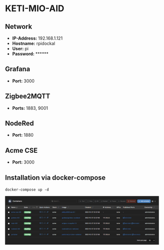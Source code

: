 # KETI-MIO-AID

## Network
- **IP-Address:** 192.168.1.121
- **Hostname:** rpidockal
- **User:** pi
- **Password:** ******

## Grafana
- **Port:** 3000

## Zigbee2MQTT
- **Ports:** 1883, 9001

## NodeRed
- **Port:** 1880

## Acme CSE
- **Port:** 3000

## Installation via docker-compose
`docker-compose up -d`

![Running Containers](Documentation/Portainer_Containers.png)
